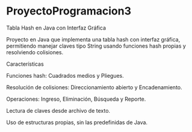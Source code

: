 # ProyectoProgramacion3

Tabla Hash en Java con Interfaz Gráfica

Proyecto en Java que implementa una tabla hash con interfaz gráfica, permitiendo manejar claves tipo String usando funciones hash propias y resolviendo colisiones.

Características

Funciones hash: Cuadrados medios y Pliegues.

Resolución de colisiones: Direccionamiento abierto y Encadenamiento.

Operaciones: Ingreso, Eliminación, Búsqueda y Reporte.

Lectura de claves desde archivo de texto.

Uso de estructuras propias, sin las predefinidas de Java.
